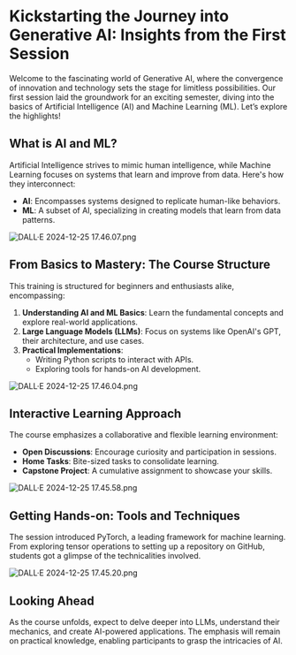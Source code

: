 # Kickstarting the Journey into Generative AI: Insights from the First Session

Welcome to the fascinating world of Generative AI, where the convergence of innovation and technology sets the stage for limitless possibilities. Our first session laid the groundwork for an exciting semester, diving into the basics of Artificial Intelligence (AI) and Machine Learning (ML). Let’s explore the highlights!

## What is AI and ML?

Artificial Intelligence strives to mimic human intelligence, while Machine Learning focuses on systems that learn and improve from data. Here's how they interconnect:

- **AI**: Encompasses systems designed to replicate human-like behaviors.
- **ML**: A subset of AI, specializing in creating models that learn from data patterns.

![DALL·E 2024-12-25 17.46.07.png](DALL%C2%B7E%202024-12-25%2017.46.07.png)

## From Basics to Mastery: The Course Structure

This training is structured for beginners and enthusiasts alike, encompassing:

1. **Understanding AI and ML Basics**: Learn the fundamental concepts and explore real-world applications.
2. **Large Language Models (LLMs)**: Focus on systems like OpenAI's GPT, their architecture, and use cases.
3. **Practical Implementations**:
   - Writing Python scripts to interact with APIs.
   - Exploring tools for hands-on AI development.

![DALL·E 2024-12-25 17.46.04.png](DALL%C2%B7E%202024-12-25%2017.46.04.png)

## Interactive Learning Approach

The course emphasizes a collaborative and flexible learning environment:

- **Open Discussions**: Encourage curiosity and participation in sessions.
- **Home Tasks**: Bite-sized tasks to consolidate learning.
- **Capstone Project**: A cumulative assignment to showcase your skills.

![DALL·E 2024-12-25 17.45.58.png](DALL%C2%B7E%202024-12-25%2017.45.58.png)

## Getting Hands-on: Tools and Techniques

The session introduced PyTorch, a leading framework for machine learning. From exploring tensor operations to setting up a repository on GitHub, students got a glimpse of the technicalities involved.

![DALL·E 2024-12-25 17.45.20.png](DALL%C2%B7E%202024-12-25%2017.45.20.png)

## Looking Ahead

As the course unfolds, expect to delve deeper into LLMs, understand their mechanics, and create AI-powered applications. The emphasis will remain on practical knowledge, enabling participants to grasp the intricacies of AI.
